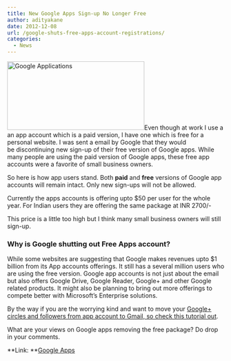 ```yaml
---
title: New Google Apps Sign-up No Longer Free
author: adityakane
date: 2012-12-08
url: /google-shuts-free-apps-account-registrations/
categories:
  - News
---
```

[<img class="alignright size-full wp-image-66616" title="Google Apps" src="http://cdn.devilsworkshop.org/files/2012/10/Google-Apps.jpg" alt="Google Applications" width="318" height="159" />][1]Even though at work I use a an app account which is a paid version, I have one which is free for a personal website. I was sent a email by Google that they would be discontinuing new sign-up of their free version of Google apps. While many people are using the paid version of Google apps, these free app accounts were a favorite of small business owners.

So here is how app users stand. Both **paid** and **free** versions of Google app accounts will remain intact. Only new sign-ups will not be allowed.

Currently the apps accounts is offering upto $50 per user for the whole year. For Indian users they are offering the same package at INR 2700/-

This price is a little too high but I think many small business owners will still sign-up.

### Why is Google shutting out Free Apps account?

While some websites are suggesting that Google makes revenues upto $1 billion from its App accounts offerings. It still has a several million users who are using the free version. Google app accounts is not just about the email but also offers Google Drive, Google Reader, Google+ and other Google related products. It might also be planning to bring out more offerings to compete better with Microsoft&#8217;s Enterprise solutions.

By the way if you are the worrying kind and want to move your [Google+ circles and followers from app account to Gmail, so check this tutorial out][2].

What are your views on Google apps removing the free package? Do drop in your comments.

**Link: **<a href="http://www.google.com/intl/en_us/enterprise/apps/business/pricing.html" onclick="_gaq.push(['_trackEvent', 'outbound-article', 'http://www.google.com/intl/en_us/enterprise/apps/business/pricing.html', 'Google Apps']);" >Google Apps</a>

 [1]: http://cdn.devilsworkshop.org/files/2012/10/Google-Apps.jpg
 [2]: http://devilsworkshop.org/tips/transfer-google-circles-accounts/59650/ "Transfer Google+ Circles and Followers to another account"
